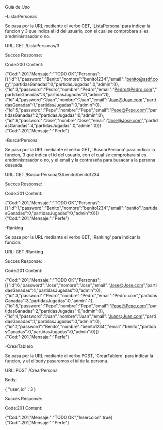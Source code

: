 Guia de Uso

-ListarPersonas

Se pasa por la URL mediante el verbo GET, 'ListaPersona' para indicar la funcion y 3 que indica el id del usuario, con el cual se comprobara si es amdministraador o no.

URL: GET /ListaPersonas/3

Succes Response:

  Code:200
  Content:
  
{"Cod:":201,"Mensaje:":"TODO OK","Personas":[{"id":1,"password":"Benito","nombre":"benito1234","email":"benito@asdf.com","partidasGanadas":0,"partidasJugadas":0,"admin":0},{"id":3,"password":"Pedro","nombre":"Pedro","email":"Pedro@Pedro.com","partidasGanadas":3,"partidasJugadas":0,"admin":1},{"id":4,"password":"Juan","nombre":"Juan","email":"Juan@Juan.com","partidasGanadas":1,"partidasJugadas":0,"admin":0},{"id":5,"password":"Pepe","nombre":"Pepe","email":"Pepe@Pepe.com","partidasGanadas":2,"partidasJugadas":0,"admin":0},{"id":6,"password":"Jose","nombre":"Jose","email":"Jose@Jose.com","partidasGanadas":4,"partidasJugadas":0,"admin":0}]}{"Cod:":201,"Mensaje:":"Perfe"}


-BuscarPersona

Se pasa por la URL mediante el verbo GET, 'BuscarPersona' para indicar la funcion, 3 que indica el id del usuario, con el cual se comprobara si es amdministraador o no, y el email y la contraseña para busacar a la persona deseada.

URL: GET /BuscarPersona/3/benito/benito1234

Succes Response:

  Code:201
  Content:

{"Cod:":201,"Mensaje:":"TODO OK","Personas":[{"id":1,"password":"Benito","nombre":"benito1234","email":"benito","partidasGanadas":0,"partidasJugadas":0,"admin":0}]}{"Cod:":201,"Mensaje:":"Perfe"}


-Ranking

Se pasa por la URL mediante el verbo GET, 'Ranking' para indicar la funcion.

URL: GET /Ranking


Succes Response:

  Code:201
  Content:

{"Cod:":201,"Mensaje:":"TODO OK","Personas":[{"id":6,"password":"Jose","nombre":"Jose","email":"Jose@Jose.com","partidasGanadas":4,"partidasJugadas":0,"admin":0},{"id":3,"password":"Pedro","nombre":"Pedro","email":"Pedro.com","partidasGanadas":3,"partidasJugadas":0,"admin":1},{"id":5,"password":"Pepe","nombre":"Pepe","email":"Pepe@Pepe.com","partidasGanadas":2,"partidasJugadas":0,"admin":0},{"id":4,"password":"Juan","nombre":"Juan","email":"Juan@Juan.com","partidasGanadas":1,"partidasJugadas":0,"admin":0},{"id":1,"password":"Benito","nombre":"benito1234","email":"benito","partidasGanadas":0,"partidasJugadas":0,"admin":0}]}{"Cod:":201,"Mensaje:":"Perfe"}
  

-CrearTablero

Se pasa por la URL mediante el verbo POST, 'CrearTablero' para indicar la funcion, y el el body pasaremos el id de la persona.


URL: POST /CrearPersona


Body: 

{
  "user_id" : 3
}

Succes Response:

  Code:201
  Content:

  {"Cod:":201,"Mensaje:":"TODO OK","Inserccion":true}{"Cod:":201,"Mensaje:":"Perfe"}

  

